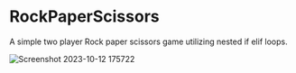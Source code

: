# RockPaperScissors
A simple two player Rock paper scissors game utilizing nested if elif loops.

![Screenshot 2023-10-12 175722](https://github.com/wainaina-peter/RockPaperScissors/assets/80960028/afee805a-fcc6-4447-ab25-1eec26660c8e)
